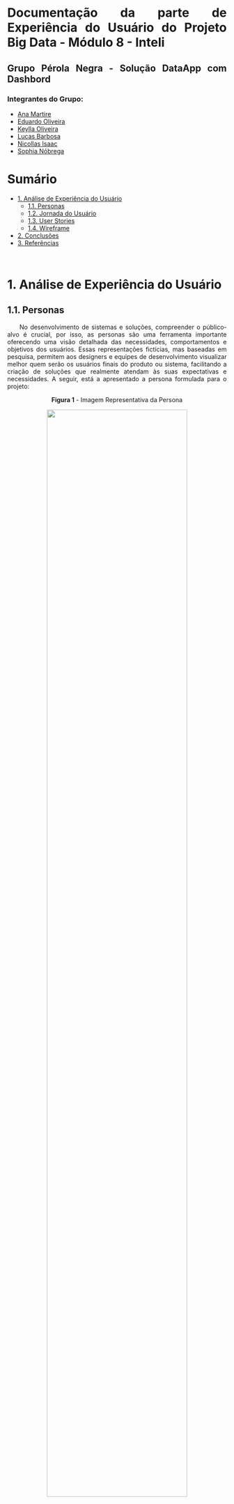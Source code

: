 <div style="text-align: justify;">

# Documentação da parte de Experiência do Usuário do Projeto Big Data - Módulo 8 - Inteli

## Grupo Pérola Negra - Solução DataApp com Dashbord

### Integrantes do Grupo:

- [Ana Martire](https://www.linkedin.com/in/ana-carolina-cremonezi-martire-2a7335268/)
- [Eduardo Oliveira](https://www.linkedin.com/in/eduardo-hos/)
- [Keylla Oliveira](https://www.linkedin.com/in/keylla-oliveira1206/)
- [Lucas Barbosa](https://www.linkedin.com/in/lucasdasilvabarbosa/)
- [Nicollas Isaac](https://www.linkedin.com/in/nicollas-isaac/)
- [Sophia Nóbrega](https://www.linkedin.com/in/sophianobrega/)

# Sumário

- [1. Análise de Experiência do Usuário](#1-análise-de-experiência-do-usuário)
  - [1.1. Personas](#11-personas)
  - [1.2. Jornada do Usuário](#12-jornada-do-usuário)
  - [1.3. User Stories](#13-user-stories)
  - [1.4. Wireframe](#14-wireframe)
- [2. Conclusões](#2-conclusões)
- [3. Referências](#3-referências)

<br>

# 1. Análise de Experiência do Usuário

## 1.1. Personas
&emsp;&emsp;No desenvolvimento de sistemas e soluções, compreender o público-alvo é crucial, por isso, as personas são uma ferramenta importante oferecendo uma visão detalhada das necessidades, comportamentos e objetivos dos usuários. Essas representações fictícias, mas baseadas em pesquisa, permitem aos designers e equipes de desenvolvimento visualizar melhor quem serão os usuários finais do produto ou sistema, facilitando a criação de soluções que realmente atendam às suas expectativas e necessidades. A seguir, está a apresentado a persona formulada para o projeto:

<div align="center">
<p><b>Figura 1</b> - Imagem Representativa da Persona</p>
<img src="https://res.cloudinary.com/dv17bh2pr/image/upload/v1729626121/WhatsApp_Image_2024-10-18_at_14.26.45_wprv4k.jpg" width="80%"></a>

<sup><b>Fonte:</b> Material produzido pelo Grupo Pérola Negra (2024)</sup>
</div>

&emsp;&emsp; Sérgio Ribeiro, é um engenheiro de produção formado pela Escola politécnica da Universidade de São Paulo, ele atua como gestor operacional da CPTM (Companhia Paulista de Trens Metropolitanos), onde trabalha há 25 anos. Com 52 anos, Sérgio tem muita experiência no setor de transporte ferroviário e ele ficou conhecido por sua habilidade em melhorar a área operacional da companhia, deixando ela mais eficiente. Durante a carreira, ele geriu diversas iniciativas para otimizar o transporte dos passageiros na região paulista, tentando manter um equilíbrio saudável entre os custos e a qualidade do transporte e da experiência do usuário. Ele é casado, tem dois filhos, e nas horas vagas gosta de estudar, ouvir música, e praticar piano.

&emsp;&emsp; No momento, o Sérgio enfrenta muitos desafios, mas em especial a falta de ferramentas adequadas para a análise de grandes volumes de dados. Ele deseja aumentar a produtividade e a qualidade para a análise de dados, para também ajudar a melhorar a qualidade dos serviços da CPTM. Ele enxerga que uma boa solução de Big Data pode ser a solução para esses problemas, o que ajudaria em uma gestão mais eficiente das operações e na melhora da experiência dos passageiros. Sérgio acredita que esta solução poderia marcar ainda mais o nome da CPTM como uma referência no setor de transporte.

&emsp;&emsp;Sérgio participa das reuniões de planejamento estratégico da empresa, onde ele ajuda os líderes técnicos e executivos na hora de alinhar as diretrizes deste projeto de Big Data que está sendo desenvolvido. Ele também acompanha de perto a implementação das novas tecnologias nas operações diárias, que vão ajudar no andamento do projeto. O Sérgio acredita que a tecnologia é o futuro, e que projetos assim vão ter um papel crucial na gestão dos dados da  CPTM, e ele se dedica a explorar novas formas de utilizar a análise de dados para prevenir falhas operacionais.

&emsp;&emsp;O objetivo do Sérgio é garantir que a empresa continue evoluindo e que consiga manter uma boa qualidade de serviço. Ele acredita que "a eficiência operacional é fundamental, e a análise de dados pode nos ajudar a prever falhas antes que elas aconteçam." Para Sérgio, o futuro do transporte metropolitano está completamente ligado à inovação tecnológica, e ele está comprometido em liderar essa transformação dentro da CPTM. Para a visualização da persona, veja a figura a seguir: 

<div align="center">
<p><b>Figura 2</b> - Detalhes sobre a Persona</p>
<img src="https://res.cloudinary.com/dmornatkl/image/upload/v1729975872/Lean_Inception-_perola_negra_6_vwdnzw.png" width="80%"></a>

<sup><b>Fonte:</b> Material produzido pelo Grupo Pérola Negra (2024)</sup>
</div>

&emsp;&emsp;Para ajudar na análise da persona desenvolvida, o grupo também desenvolveu um mapa de empatia desta persona, explicando o que a persona pensa, sente, vê, ouve, faz e também quais são suas dores e ganhos, a seguir está a imagem que foi desenvolvida para o mapa de empatia:

<div align="center">
<p><b>Figura 3</b> - Mapa de Empatia da Persona</p>
<img src="https://res.cloudinary.com/ddyjqty9s/image/upload/v1730750489/wv5bex1qnnwaaiahp5tn.png" width="80%"></a>

<sup><b>Fonte:</b> Material produzido pelo Grupo Pérola Negra (2024)</sup>
</div>

&emsp;&emsp;Na seção do mapa "O que ele pensa e sente", é possível compreender diversas nuances das emoções e motivações do Sérgio. Sua preocupação surge da pressão por resultados positivos, mas a falta de uma análise de dados precisa gera frustração. Ao mesmo tempo, ele encontra esperança na possibilidade de um futuro mais promissor, impulsionado por ferramentas mais avançadas. Por fim, a determinação de Sérgio é alimentada por sua paixão pelo trabalho e o desejo constante de aperfeiçoar processos e alcançar uma performance mais eficiente.

&emsp;&emsp;Com essa persona, é possivel reforçar como fazer essa tarefa de personificação ajuda a direcionar as decisões de design com base em uma compreensão profunda do comportamento e das necessidades do usuário, evitando armadilhas comuns como o design auto-referente e o usuário elástico. Além disso, elas facilitam a comunicação dos achados da pesquisa entre os membros da equipe, garantindo que todos tenham uma compreensão clara dos usuários alvo. [(Babich, 2024)](https://blog.adobe.com/en/publish/2017/09/29/putting-personas-to-work-in-ux-design-what-they-are-and-why-theyre-important)

&emsp;&emsp;A Interaction Design Foundation descreve o Design Centrado no Usuário (UCD) como um processo iterativo que se concentra nas necessidades e nos requisitos dos usuários em cada etapa do processo de design. Através das etapas de pesquisa, definição de requisitos, design e avaliação, as equipes podem garantir que os produtos finais sejam úteis e utilizáveis para as pessoas. O UCD encoraja a inclusão dos usuários no processo de design, utilizando uma variedade de técnicas de pesquisa e design para criar produtos altamente acessíveis e usáveis​​. [(IxDF, 2024)](https://www.interaction-design.org/literature/topics/user-centered-design)

## 1.2. Jornada do Usuário

&emsp;&emsp;A jornada do usuário é uma ferramenta fundamental no design centrado no usuário, pois permite mapear a experiência completa de um usuário ao interagir com um produto ou sistema. Ela detalha os passos que o usuário percorre, os pontos de contato e as emoções em cada fase, identificando oportunidades de melhoria e pontos de fricção.

&emsp;&emsp;Este mapeamento ajuda a equipe de design e desenvolvimento a entender melhor o comportamento dos usuários em diferentes cenários, garantindo que a solução seja intuitiva e eficiente. A jornada do usuário é composta por várias etapas que refletem as interações com o sistema, desde o momento em que o usuário descobre o produto até a realização de seus objetivos.

&emsp;&emsp;De acordo com Stickdorn & Schneider (2011), uma jornada de usuário bem estruturada não apenas melhora a usabilidade do sistema, mas também cria um entendimento mais profundo das necessidades e motivações dos usuários, contribuindo para um design mais eficiente e centrado nas reais expectativas do público-alvo. [(Stickdorn; Schneider, 2024)](https://books.google.com.br/books/about/This_is_Service_Design_Thinking.html?id=vmzJkQEACAAJ&redir_esc=y)

&emsp;&emsp;Abaixo está as fases da jornada da persona, Sérgio Ribeiro, sem a solução do Grupo Pérola Negra:

<div align="center">
<p><b>Figura 4</b> - BPMN sem a Solução</p>
<img src="https://res.cloudinary.com/dpq5lustm/image/upload/v1729262562/jornadasemsolu%C3%A7%C3%A3o_ealcbu.svg" width="80%"></a>

<sup><b>Fonte:</b> Material produzido pelo Grupo Pérola Negra (2024)</sup>
</div>

&emsp;&emsp;Abaixo está as fases da jornada da persona, Sérgio Ribeiro, com a solução do Grupo Pérola Negra:

<div align="center">
<p><b>Figura 5</b> - BPMN com a Solução</p>
<img src="https://res.cloudinary.com/dpq5lustm/image/upload/v1729262729/jornadacomsolu%C3%A7%C3%A3o_wtfjhn.svg" width="80%"></a>

<sup><b>Fonte:</b> Material produzido pelo Grupo Pérola Negra (2024)</sup>
</div>

&emsp;&emsp;Com a nossa solução, os processos de éergio são mais otimizados e os dados ficam centralizados na plataforma do Grupo Pérola Negra, sendo assim, planilhas e Power BI não são necessários.

&emsp;&emsp;Com base na persona, segue o mapa de jornada do usuário, para uma melhor visualização segue o link: https://miro.com/app/board/uXjVLRSKuSE=/?share_link_id=775458606363

## 1.3. User Stories

&emsp;&emsp;Nesta seção, serão explorados os principais aspectos que guiam o desenvolvimento de uma solução centrada no usuário. A análise começa com a criação de personas, representações detalhadas dos usuários finais que permitem uma compreensão profunda de suas necessidades, expectativas e desafios. Em seguida, será apresentada a jornada do usuário, mapeando os principais pontos de interação com o sistema, desde o primeiro contato até a conclusão de suas metas.

&emsp;&emsp;As user stories são outra parte essencial do projeto que serão abordadas, que descrevem de forma clara as funcionalidades que o sistema precisa oferecer para atender às necessidades dos usuários. Por fim, serão incluídos wireframes, representações visuais que auxiliam na comunicação do fluxo e da interface da solução proposta, garantindo que o design atenda aos objetivos do usuário.

&emsp;&emsp;De acordo com Ricardo Arruda, uma User Story é uma representação clara e informal que expressa as necessidades e/ou requisitos de um potencial usuário, sendo considerada uma parte fundamental para atingir um objetivo final. Essa abordagem é a menor unidade de trabalho, centrada na necessidade do cliente final que irá interagir com o produto. [(Arruda, 2024)](https://agilexpert.com.br/2021/05/14/o-que-sao-user-stories-historias-de-usuario/)

&emsp;&emsp;No contexto do desenvolvimento de software, as User Stories são uma técnica ágil amplamente adotada para descrever funcionalidades sob a perspectiva do usuário. Estruturadas na forma "<b>Como</b> (quem), <b>quero</b> (o quê), <b>para</b> (finalidade)", essas histórias simplificam a comunicação entre desenvolvedores e stakeholders, priorizando as necessidades reais do usuário.

&emsp;&emsp;A seguir é possível visualizar 5 User Stories criadas para o contexto desse projeto, sendo condizentes com a persona e sua jornada utilizando a solução.

<br>
<div align="center">
<sub><b>Tabela 1</b> - User Story 1 - Gerenciar Cautelas e Instruções</sub>

| **Número**           | 1  |
|----------------------|----|
| **Título**           | Gerenciar Cautelas e Instruções |
| **Descrição**        | **Como** gestor de operações, eu **quero** gerenciar as cautelas e instruções dadas aos maquinistas, **para** assegurar que eles recebam as informações corretas para operar com segurança. |
| **Critérios de Aceitação** | 1. O sistema deve permitir o envio automático de cautelas e instruções com registro de confirmação de recebimento por parte dos maquinistas. <br> 2. As instruções devem incluir informações como rota, horários e alertas de segurança. |
| **Testes de Aceitação**    | **Critério de Aceitação 01**: Cautelas enviadas automaticamente com registro de recebimento. <br> - Registro disponível e confirmado = correto. <br> - Registro ausente ou incompleto = incorreto, precisa de ajuste. <br><br> **Critério de Aceitação 02**: Instruções completas visíveis no sistema. <br> - Instruções exibidas corretamente = correto. <br> - Instruções ausentes ou incorretas = incorreto, precisa de ajuste. |
| **Prioridade**       | Alta (Must Have). Garantir que os maquinistas tenham acesso às informações críticas de segurança é essencial para evitar incidentes e manter a operação segura. |



<sup>Fonte: Material produzido pelo Grupo Pérola Negra (2024)</sup>
</div>

&emsp;&emsp;A User Story 1 atende ao modelo <i>INVEST</i>. Ela é **independente**, abrangendo somente o gerenciamento de cautelas e instruções para os maquinistas, sem dependência de outras funcionalidades. A história é **negociável**, podendo ajustar o formato e a frequência de envio das instruções, conforme necessário. É **valiosa**, pois garante que o gestor forneça informações críticas de segurança de forma organizada e eficiente, ajudando a manter as operações seguras. A User Story é **estimável** com clareza de escopo, o que facilita a previsão de esforço para implementação. É também **pequena**, focando apenas na organização e envio de informações de cautela, e **testável**, com critérios definidos para verificar a clareza e o recebimento adequado das instruções pelos maquinistas.

<br>
<div align="center">
<sub><b>Tabela 2</b> - User Story 2 - Monitorar Estações e Manutenção</sub>

| **Número**           | 2  |
|----------------------|----|
| **Título**           | Monitorar Estações e Manutenção |
| **Descrição**        | **Como** gestor de operações, eu **quero** monitorar as estações e a manutenção programada, **para** garantir que tudo esteja funcionando conforme o planejado. |
| **Critérios de Aceitação** | 1. O status das estações deve ser atualizado automaticamente a cada 10 segundos, refletindo os estados "Operacional", "Inativo" e "Em Manutenção", com cores distintas para cada estado. <br> 2. As informações sobre manutenção programada devem incluir a data, horário, estação afetada e impacto estimado. |
| **Testes de Aceitação**    | **Critério de Aceitação 01**: O gestor visualiza o status atualizado das estações. <br> - Atualização visível e precisa = correto. <br> - Atualização ausente ou atrasada = incorreto, precisa de ajuste. <br><br> **Critério de Aceitação 02**: O gestor vê informações completas sobre manutenções programadas. <br> - Informações completas exibidas = correto. <br> - Informações incompletas ou ausentes = incorreto, precisa de ajuste. |
| **Prioridade**       | Alta (Must Have). Monitorar o status das estações em tempo real é essencial para a operação contínua e para evitar falhas críticas que impactem o serviço. |

<sup>Fonte: Material produzido pelo Grupo Pérola Negra (2024)</sup>
</div>

&emsp;&emsp;A User Story acima atende ao modelo <i>INVEST</i>. Ela é **independente**, pois permite o monitoramento das estações sem depender de outras funcionalidades. É **negociável**, com flexibilidade para ajustar o nível de detalhamento do monitoramento em tempo real. A User Story é **valiosa** ao proporcionar ao gestor visibilidade contínua, ajudando a identificar falhas ou atrasos que possam comprometer a operação. Além disso, é **estimável**, pois seu escopo é claro e facilita a avaliação de esforço. A história é **pequena**, abordando exclusivamente o monitoramento das estações, e **testável**, com critérios claros para verificar se as informações de status e manutenção estão visíveis em tempo real.

<br>
<div align="center">
<sub><b>Tabela 3</b> - User Story 3 - Alocar Trens e Maquinistas</sub>

| **Número**           | 3  |
|----------------------|----|
| **Título**           | Alocar Trens e Maquinistas |
| **Descrição**        | **Como** gestor de operações, eu **quero** alocar trens e maquinistas de forma eficiente, **para** garantir que o serviço seja mantido sem interrupções. |
| **Critérios de Aceitação** | 1. O sistema deve exibir a disponibilidade de trens e maquinistas em tempo real, incluindo dados como horários livres e restrições. <br> 2. Em caso de indisponibilidade de recursos, o sistema deve enviar notificações automáticas ao gestor, incluindo uma sugestão de alocação alternativa. |
| **Testes de Aceitação**    | **Critério de Aceitação 01**: O gestor vê a disponibilidade em tempo real. <br> - Disponibilidade exibida corretamente = correto. <br> - Disponibilidade ausente ou incorreta = incorreto, precisa de ajuste. <br><br> **Critério de Aceitação 02**: O gestor recebe notificações de indisponibilidade. <br> - Notificação recebida com sugestão de alternativa = correto. <br> - Notificação ausente ou incompleta = incorreto, precisa de ajuste. |
| **Prioridade**       | Alta (Must Have). Garantir a alocação eficiente de recursos é essencial para evitar interrupções no serviço e melhorar a experiência do usuário. |

<sup>Fonte: Material produzido pelo Grupo Pérola Negra (2024)</sup>
</div>

&emsp;&emsp;A User Story 3 também segue o modelo <i>INVEST</i>. Ela é **independente**, pois aborda exclusivamente a alocação de trens e maquinistas, sem exigir outras funcionalidades. É **negociável**, permitindo ajustes na apresentação dos dados de disponibilidade conforme as necessidades do gestor. A história é **valiosa** para o usuário, garantindo que os recursos estejam alocados de forma eficiente, evitando interrupções no serviço. Além disso, é **estimável**, com escopo bem delimitado, facilitando a avaliação do esforço necessário para implementá-la. A User Story é **pequena**, focando apenas na visibilidade e alocação de trens e maquinistas, e **testável**, com critérios verificáveis que permitem confirmar a visibilidade em tempo real e a funcionalidade de alocação conforme a necessidade operacional.

<br>
<div align="center">
<sub><b>Tabela 4</b> - User Story 4 - Verificar Regularidade do Plano PPR</sub>

| **Número**           | 4  |
|----------------------|----|
| **Título**           | Verificar Regularidade do Plano PPR |
| **Descrição**        | **Como** gestor de operações, eu **quero** verificar a regularidade do Plano PPR, **para** assegurar que ele esteja sendo cumprido adequadamente. |
| **Critérios de Aceitação** | 1. O sistema deve gerar relatórios automáticos semanais e mensais, destacando métricas como porcentagem de cumprimento e atrasos identificados. <br> 2. O relatório deve estar disponível em formato PDF e CSV, com opções de filtros por período e setor. |
| **Testes de Aceitação**    | **Critério de Aceitação 01**: Relatório gerado com métricas detalhadas. <br> - Relatório disponível e preciso = correto. <br> - Relatório ausente ou impreciso = incorreto, precisa de ajuste. |
| **Prioridade**       | Média (Should Have). Monitorar o cumprimento do Plano PPR é importante para manter a conformidade com os objetivos operacionais e evitar atrasos nos processos. |


<sup>Fonte: Material produzido pelo Grupo Pérola Negra (2024)</sup>
</div>

&emsp;&emsp;A User Story 4 acima segue o modelo <i>INVEST</i>. Ela é **independente**, pois trata exclusivamente da verificação do cumprimento do Plano PPR sem necessitar de outras funcionalidades. A história é **negociável**, com possibilidade de ajustar a frequência e o nível de detalhe dos relatórios gerados. É **valiosa**, pois garante que o gestor possa monitorar e assegurar o cumprimento do plano, evitando desvios operacionais. Além disso, a User Story é **estimável**, pois tem escopo bem definido, facilitando a estimativa de esforço. A história é **pequena**, focando apenas no cumprimento do plano, e **testável**, com critérios claros para verificar a geração e a precisão dos relatórios automáticos sobre o plano.

<br>
<div align="center">
<sub><b>Tabela 5</b> - User Story 5 - Usabilidade fácil de Dashboard</sub>

| **Número**           | 5  |
|----------------------|----|
| **Título**           | Usabilidade fácil de Dashboard |
| **Descrição**        | **Como** gestor de operações, eu **quero** usar o Dashboard com muita facilidade, **para** tirar o máximo proveito das informações dele e conseguir me comunicar com meu time de forma eficaz. |
| **Critérios de Aceitação** | 1. O Dashboard deve ter uma interface intuitiva, com botões, filtros e gráficos organizados de forma clara e acessível. <br> 2. O tempo de carregamento de qualquer funcionalidade não deve exceder 3 segundos. |
| **Testes de Aceitação**    | **Critério de Aceitação 01**: O gestor consegue acessar e utilizar os filtros e gráficos intuitivamente. <br> - Funcionalidades acessíveis e fáceis de usar = correto. <br> - Dificuldade de navegação = incorreto, precisa de ajuste. <br><br> **Critério de Aceitação 02**: O tempo de carregamento é inferior a 3 segundos. <br> - Tempo dentro do limite = correto. <br> - Tempo excede o limite = incorreto, precisa de ajuste. |
| **Prioridade**       | Alta (Must Have). A usabilidade do Dashboard é essencial para garantir que as informações sejam aproveitadas de forma eficiente e contribuam para decisões rápidas e precisas. |

<sup>Fonte: Material produzido pelo Grupo Pérola Negra (2024)</sup>
</div>

&emsp;&emsp;A User Story 5 atende ao modelo <i>INVEST</i>. Ela é **independente**, pois permite que o gestor gerencie cautelas e instruções sem depender de outras funcionalidades do sistema. A história é **negociável**, já que o formato e a frequência de envio das instruções podem ser ajustados conforme as necessidades operacionais. É **valiosa**, pois assegura que os maquinistas recebam informações críticas de segurança, contribuindo para operações mais seguras e organizadas. A User Story é **estimável**, dado que seu escopo claro facilita a avaliação do esforço necessário para implementá-la. Ela é **pequena**, abrangendo exclusivamente o envio e o gerenciamento de cautelas e instruções, e **testável**, com critérios que permitem verificar se as instruções foram devidamente enviadas e recebidas pelos maquinistas.


<br>
<div align="center">
<sub><b>Tabela 6</b> - User Story 6 - Registrar Ocorrências e Falhas</sub>

| **Número**           | 6  |
|----------------------|----|
| **Título**           | Registrar Ocorrências e Falhas |
| **Descrição**        | **Como** gestor de operações, eu **quero** registrar ocorrências e falhas, **para** que eu possa acompanhar e resolver os problemas de forma eficaz. |
| **Critérios de Aceitação** | 1. O sistema deve permitir o registro detalhado de ocorrências, incluindo dados como tipo de falha, descrição, horário e responsável pela resolução. <br> 2. Relatórios automáticos semanais devem incluir análise de ocorrências recorrentes e métricas de resolução. |
| **Testes de Aceitação**    | **Critério de Aceitação 01**: Ocorrências registradas com todos os campos obrigatórios preenchidos. <br> - Registro completo e detalhado = correto. <br> - Registro incompleto ou ausente = incorreto, precisa de ajuste. <br><br> **Critério de Aceitação 02**: Relatório semanal gerado automaticamente. <br> - Relatório disponível e preciso = correto. <br> - Relatório ausente ou impreciso = incorreto, precisa de ajuste. |
| **Prioridade**       | Alta (Must Have). Monitorar e resolver falhas de maneira eficaz é fundamental para garantir a operação contínua e segura do sistema. |


<sup>Fonte: Material produzido pelo Grupo Pérola Negra (2024)</sup>
</div>

&emsp;&emsp;Por fim, a User Story acima também não falha em seguir o modelo <i>INVEST</i>. Ela é **independente**, tratando exclusivamente do registro de ocorrências e falhas, sem depender de outras funcionalidades para implementação. A história é **negociável**, permitindo ajustes na forma de categorização e no conteúdo dos relatórios periódicos. É **valiosa**, pois proporciona ao gestor um recurso essencial para monitoramento contínuo, facilitando a identificação e resolução de problemas operacionais. A User Story é **estimável**, pois é específica e tem um escopo bem delimitado, permitindo uma estimativa de esforço. Ela é **pequena**, focada apenas no registro e acompanhamento de falhas, e **testável**, com critérios claros para verificar a precisão e a frequência dos registros e relatórios gerados.

<br>

&emsp;&emsp;A construção de User Stories é fundamental para garantir que a solução desenvolvida atenda às necessidades reais dos usuários. A partir das personas criadas e das interações mapeadas, foi possível elaborar histórias que guiam o desenvolvimento de funcionalidades focadas em resolver os principais desafios enfrentados pelo gestor de operações. Além disso, ao garantir que as histórias estejam conectadas a critérios de aceitação claros, o projeto proporciona uma base sólida para o sucesso da solução, assegurando que ela atenda às expectativas e objetivos do cliente final.


## 1.4. Wireframe

&emsp;&emsp;Um wireframe é um diagrama visual que esboça a estrutura de uma tela de um site ou aplicativo, demonstrando como os elementos se relacionam entre si e como são estruturados. Devido a seu caratér inicial nos estágios de um projeto, o wireframe pode ser pensado como um rascunho para validar uma ideia e, a partir desta validação, criar a primeira versão de um protótipo. 

&emsp;&emsp;Em nosso projeto com a CPTM temos como objetivo criar um infográfico para visualização de dados que apoiem a tomada de decisões da operação, assim, urge a necessidade de um wireframe. [(Miro, 2024)](https://miro.com/pt/wireframe/o-que-e-wireframe/)

&emsp;&emsp;Para garantir uma visualização clara e eficaz dos dados operacionais da CPTM, selecionamos gráficos específicos que transmitem informações essenciais de cada situação. A escolha de cada gráfico foi fundamentada na necessidade de facilitar a leitura e a interpretação dos dados pelo usuário final, considerando o perfil de cada público-alvo.

&emsp;&emsp;Utilizamos o gráfico de bolhas para destacar as interrupções e falhas de sensores por linha. Esse tipo de gráfico permite uma visualização rápida do volume de falhas, onde o tamanho das bolhas representa a quantidade de falhas registradas, e as cores diferenciam as linhas atendidas pelos trens. Essa representação visual oferece uma identificação imediata dos setores que exigem atenção, facilitando a tomada de decisões pela operação geral e diretoria.

&emsp;&emsp;Para identificar o trem com o maior número de falhas, optamos pelo gráfico de barras verticais. Nesse gráfico, o eixo X representa cada trem e o eixo Y indica a quantidade de falhas. Essa forma de visualização é ideal para a operação local, pois permite uma comparação direta e clara entre os trens, ajudando a priorizar manutenções e verificar padrões de falhas em trens específicos. Além disso, detalhamos o motivo de priorização deste tipo de gráfico: a comparação direta facilita decisões rápidas, reforçando o porquê de termos escolhido barras verticais em vez de outras representações.

&emsp;&emsp;Para analisar os dias da semana e horários com maior pico de pessoas por estação, escolhemos o heatmap (mapa de calor). Nele, os dias da semana estão no eixo X, os horários no eixo Y, e as cores representam o número de passageiros. Esse gráfico facilita a identificação visual dos picos de movimentação, permitindo que a operação local ajuste recursos e pessoal de acordo com os períodos de maior demanda. Destacamos também que essa escolha se deve à necessidade de evidenciar padrões temporais de modo simples, justificando a priorização do heatmap como ferramenta de análise do fluxo de passageiros.

&emsp;&emsp;Ao observar as datas anuais com maior intensidade de passageiros de maneira geral, utilizamos o gráfico de dispersão. Nesse caso, o eixo X representa o dia, o mês e o ano, o eixo Y mostra o fluxo de passageiros, e cada ponto corresponde a datas específicas. Essa visualização é útil para a diretoria, pois evidencia tendências sazonais e auxilia no planejamento estratégico para períodos de alta demanda.

&emsp;&emsp;Para destacar as estações com maior fluxo de passageiros, novamente empregamos o gráfico de barras verticais, onde o eixo X representa as estações e o eixo Y indica o fluxo diário. Essa escolha facilita a visualização direta das estações mais movimentadas, auxiliando a diretoria no planejamento de melhorias de infraestrutura e alocação de recursos.

&emsp;&emsp;Na análise da relação entre o tempo de abertura e fechamento de portas e o volume de passageiros em diferentes horários, utilizamos outro gráfico de bolhas. Nesse gráfico, o eixo X mostra o volume de passageiros, o eixo Y representa o tempo de abertura/fechamento das portas, e o tamanho das bolhas indica o horário (como picos ou não). Essa visualização ajuda a operação local a entender como o fluxo de passageiros afeta o tempo de operação das portas, permitindo otimizações operacionais.

&emsp;&emsp;Por fim, para comparar as linhas em termos de falhas e demanda simultaneamente, selecionamos um gráfico empilhado. Nele, as falhas e a demanda aparecem empilhadas, mostrando o total da carga em cada linha. Essa representação é valiosa para a diretoria, pois permite uma compreensão integrada dos desafios operacionais de cada linha, orientando decisões sobre investimentos e priorização de recursos, além de ajudar a diretoria a correlacionar falhas com picos de demanda.

&emsp;&emsp;Para aumentar a eficácia e a interação dos dashboards e wireframes, aplicamos algumas técnicas avançadas. A antecipação de ação do usuário foi incorporada para prever necessidades e exibir dados críticos proativamente. Por exemplo, o sistema pode gerar alertas automáticos sobre falhas inesperadas ou variações significativas no fluxo de passageiros, permitindo que o usuário tome decisões de forma proativa e reduza o tempo de resposta a incidentes. Microinterações, como respostas visuais e animações sutis, também foram aplicadas para enriquecer a experiência do usuário. Por exemplo, ao passar o cursor sobre gráficos ou tocar em elementos, detalhes adicionais aparecem dinamicamente, incentivando a interação sem sobrecarregar o design. Affordances também foram integradas, com elementos visuais claros que indicam ao usuário como interagir com o sistema, como botões destacados ou ícones intuitivos.

&emsp;&emsp;Para ilustrar a estrutura e a aplicação desses gráficos, desenvolvemos wireframes em baixa fidelidade voltados para dashboards e dispositivos móveis. Esses wireframes representam a disposição e os elementos de design planejados, servindo como base para o protótipo final. Eles consideram tanto a visualização em dispositivos desktop quanto móveis, garantindo que o design seja responsivo e otimizado para telas menores, com consideração para toques e gestos típicos de dispositivos móveis. Ao receber opiniões externas de usuários-teste, revisamos os wireframes, ajustando a posição de certos gráficos e acrescentando marcadores visuais que indicam a possibilidade de interação, detalhando assim os ajustes específicos feitos após as opiniões recebidas.

&emsp;&emsp;Os wireframes têm como principal objetivo demonstrar a integração e organização dos gráficos. Ou seja, cada gráfico foi posicionado estrategicamente para facilitar o fluxo de leitura dos dados, priorizando informações críticas e garantindo que o usuário possa navegar facilmente entre diferentes seções do dashboard.

&emsp;&emsp;As imagens dos wireframes estão incluídas a seguir, ilustrando como cada gráfico será apresentado e como as técnicas avançadas foram incorporadas ao design. Essas representações visuais auxiliam na comunicação do fluxo e da interface da solução proposta, assegurando que o design atenda aos objetivos do usuário e ofereça uma experiência intuitiva e eficiente. É importante ressaltar que, nos wireframes, não estão incluídos exatamente os gráficos que serão utilizados, mas sim uma ideia de onde eles estarão inseridos, já que esse é um wireframe de baixa fidelidade.

<br>
<div align="center">
<p><b>Figura 6</b> - Wireframe Desktop</p>
<img src="https://res.cloudinary.com/dzpxdd08y/image/upload/v1731267408/desktop_-_3__1__720_z5yskp.png">

<sup>Fonte: Material produzido pelo Grupo Pérola Negra (2024)</sup>
</div>
<br>

&emsp;&emsp;Primeiramente, temos o wireframe adaptado para a versão desktop, provavelmente a que mais será utilizada pelos funcionários da CPTM. Ele é dividido em duas seções principais, separadas pelos "Título 1" e "Título 2". A primeira parte é mais voltada para as áreas de operação geral e diretoria da empresa, contendo informações mais críticas, como interrupções e falhas de sensores, destacados em um gráfico de bolhas grande. Os gráficos menores também contém informações importantes, porém não tão críticas.

&emsp;&emsp;Já a segunda parte é voltada para a operação local, contendo informações relacionadas ao fluxo de passageiros, por exemplo, inseridas em um mapa de calor de tamanho maior. Os outros 2 menores gráficos, assim como na seção anterior, também são importantes, mas não necessitam de uma atenção imediata. Além disso, essa segunda seção contém uma barra cinza escura embaixo dos gráficos. Isso serve para que o usuário da plataforma consiga ver as informações para cada linha de trem diferente, por exemplo analisando se a Linha Safira ou a Linha Esmeralda têm maior fluxo de passageiros por dia, semana, mês ou ano. Como resultado de feedbacks externos, acrescentamos indicadores visuais e instruções sobre como interagir com essa barra, tornando claro ao usuário como alternar entre linhas e períodos, detalhando assim as melhorias feitas com base em opiniões externas.

<br>
<div align="center">
<p><b>Figura 7</b> - Wireframe Mobile</p>
<img src="https://res.cloudinary.com/dzpxdd08y/image/upload/v1731267398/group_4__2__720_ijzyji.png">

<sup>Fonte: Material produzido pelo Grupo Pérola Negra (2024)</sup>
</div>
<br>

&emsp;&emsp;Além disso, foi desenvolvido um wireframe adaptado para dispositivos móveis, denominado "wireframe mobile". Essa versão mantém a estrutura e os elementos da versão desktop, porém otimizada para o formato e usabilidade em telas menores, garantindo uma experiência fluida e intuitiva no mobile. Além disso, um dos gráficos da primeira seção tem o tamanho maior, por ser ligeiramente mais importante que os outros menores, e também para que o layout da página fique melhor.

&emsp;&emsp;Ao integrar cuidadosamente a escolha dos gráficos com técnicas avançadas de design e usabilidade, o dashboard proposto oferecerá uma ferramenta poderosa para a gestão operacional da CPTM, atendendo às necessidades específicas dos diferentes públicos-alvo e facilitando a tomada de decisões estratégicas.

<br>

# 2. Conclusões

&emsp;&emsp;Até aqui, o que começou como um esforço para entender o usuário e suas necessidades já se transformou em um plano de ação estruturado. Nós não apenas definimos uma persona – dando um rosto, contexto e motivações à figura do gestor operacional Sérgio – mas também mapeamos a jornada real desse usuário, mostrando o caminho que ele percorre, as dificuldades que enfrenta e onde podemos intervir. A partir disso, criamos user stories focadas no que realmente importa para a operação, garantindo que cada funcionalidade desenvolvida atenda a um propósito claro.

&emsp;&emsp;Além disso, os wireframes serviram como um primeiro esboço visual, permitindo visualizar a integração dos dados e funcionalidades num formato simples e intuitivo. Essas representações ajudaram a antecipar problemas, guiar decisões de design e alinhar expectativas antes mesmo da fase de desenvolvimento.

&emsp;&emsp;Em outras palavras, o projeto não está apenas no papel: já existem bases sólidas para criar uma solução centrada no usuário, capaz de tornar dados complexos em insights práticos, melhorar rotinas e facilitar a tomada de decisão dentro da CPTM. O próximo passo é transformar esses planos em um protótipo funcional, testar, ajustar e, assim, avançar em direção a uma ferramenta que realmente faça a diferença na rotina do Sérgio e de toda a equipe operacional.


<br>

# 3. Referências

**ARRUDA, Ricardo.** O que são User Stories (Estórias de Usuário)? - Agile Expert. 14 maio 2021. Disponível em: https://www.agilexpert.com.br/2021/05/14/o-que-sao-user-stories-historias-de-usuario/. Acesso em: 17 out. 2024.

**BABICH, N.** (2017, 29 de setembro). Putting Personas to Work in UX Design: What They Are and Why They’re Important. Welcome to the Adobe Blog. https://blog.adobe.com/en/publish/2017/09/29/putting-personas-to-work-in-ux-design-what-they-are-and-why-theyre-important. Acesso em: 17 out. 2024.

**MIRO.** O que é wireframe? Disponível em: https://miro.com/pt/wireframe/o-que-e-wireframe/. Acesso em: 10 out. 2024.

**The Interaction Design Foundation.** What is User Centered Design (UCD)? (2016, 5 de junho). https://www.interaction-design.org/literature/topics/user-centered-design. Acesso em: 17 out. 2024.

</div>